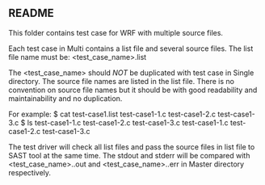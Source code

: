 README
--------
This folder contains test case for WRF with multiple source files.

Each test case in Multi contains a list file and several source files.
The list file name must be:
<test_case_name>.list

The <test_case_name> should *NOT* be duplicated with test case in Single
directory. The source file names are listed in the list file. There is no
convention on source file names but it should be with good readability and
maintainability and no duplication.

For example:
$ cat test-case1.list
test-case1-1.c test-case1-2.c test-case1-3.c
$ ls test-case1-1.c test-case1-2.c test-case1-3.c
test-case1-1.c test-case1-2.c test-case1-3.c

The test driver will check all list files and pass the source files in list
file to SAST tool at the same time. The stdout and stderr will be compared
with <test_case_name>.<options>.out and <test_case_name>.<options>.err in
Master directory respectively.

